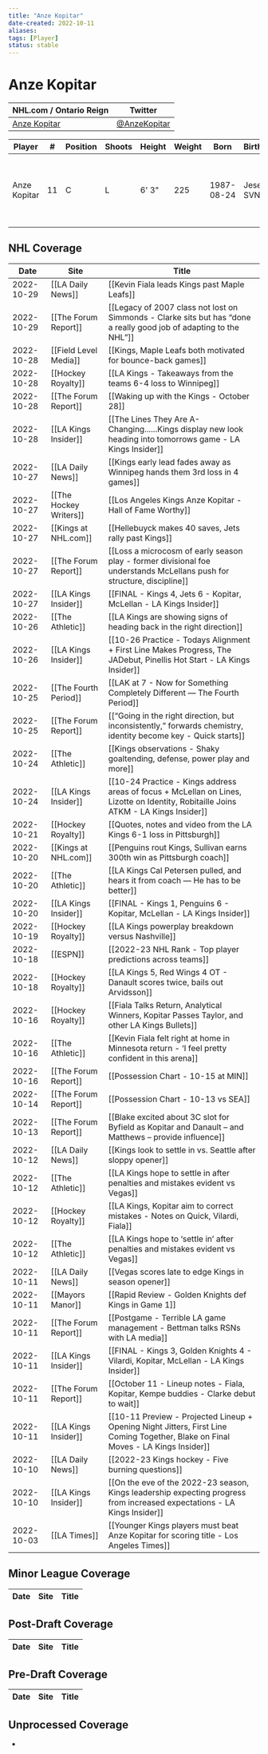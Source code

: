 ```yaml
---
title: "Anze Kopitar"
date-created: 2022-10-11
aliases: 
tags: [Player]
status: stable
---
```


# Anze Kopitar

NHL.com / Ontario Reign | Twitter
-|-
[Anze Kopitar](https://www.nhl.com/player/anze-kopitar-8471685) | [@AnzeKopitar](https://twitter.com/AnzeKopitar)

Player | \# | Position | Shoots | Height | Weight | Born | Birthplace | Draft 
-|-|-|-|-|-|-|-|-
Anze Kopitar | 11 | C | L | 6' 3" | 225 | 1987-08-24 | Jesenice, SVN | 2005 LAK, 1st rd, 11th pk (11th overall)




## NHL  Coverage
| Date       | Site                   | Title                                                                                                                                |
| ---------- | ---------------------- | ------------------------------------------------------------------------------------------------------------------------------------ |
| 2022-10-29 | [[LA Daily News]]      | [[Kevin Fiala leads Kings past Maple Leafs]]                                                                                         |
| 2022-10-29 | [[The Forum Report]]   | [[Legacy of 2007 class not lost on Simmonds - Clarke sits but has “done a really good job of adapting to the NHL”]]                  |
| 2022-10-28 | [[Field Level Media]]  | [[Kings, Maple Leafs both motivated for bounce-back games]]                                                                          |
| 2022-10-28 | [[Hockey Royalty]]     | [[LA Kings - Takeaways from the teams 6-4 loss to Winnipeg]]                                                                         |
| 2022-10-28 | [[The Forum Report]]   | [[Waking up with the Kings - October 28]]                                                                                            |
| 2022-10-28 | [[LA Kings Insider]]   | [[The Lines They Are A-Changing......Kings display new look heading into tomorrows game - LA Kings Insider]]                         |
| 2022-10-27 | [[LA Daily News]]      | [[Kings early lead fades away as Winnipeg hands them 3rd loss in 4 games]]                                                           |
| 2022-10-27 | [[The Hockey Writers]] | [[Los Angeles Kings Anze Kopitar - Hall of Fame Worthy]]                                                                             |
| 2022-10-27 | [[Kings at NHL.com]]   | [[Hellebuyck makes 40 saves, Jets rally past Kings]]                                                                                 |
| 2022-10-27 | [[The Forum Report]]   | [[Loss a microcosm of early season play - former divisional foe understands McLellans push for structure, discipline]]               |
| 2022-10-27 | [[LA Kings Insider]]   | [[FINAL - Kings 4, Jets 6 - Kopitar, McLellan - LA Kings Insider]]                                                                   |
| 2022-10-26 | [[The Athletic]]       | [[LA Kings are showing signs of heading back in the right direction]]                                                                |
| 2022-10-26 | [[LA Kings Insider]]   | [[10-26 Practice - Todays Alignment + First Line Makes Progress, The JADebut, Pinellis Hot Start - LA Kings Insider]]                |
| 2022-10-25 | [[The Fourth Period]]  | [[LAK at 7 - Now for Something Completely Different — The Fourth Period]]                                                            |
| 2022-10-25 | [[The Forum Report]]   | [[“Going in the right direction, but inconsistently,” forwards chemistry, identity become key - Quick starts]]                       |
| 2022-10-24 | [[The Athletic]]       | [[Kings observations - Shaky goaltending, defense, power play and more]]                                                             |
| 2022-10-24 | [[LA Kings Insider]]   | [[10-24 Practice - Kings address areas of focus + McLellan on Lines, Lizotte on Identity, Robitaille Joins ATKM - LA Kings Insider]] |
| 2022-10-21 | [[Hockey Royalty]]     | [[Quotes, notes and video from the LA Kings 6-1 loss in Pittsburgh]]                                                                 |
| 2022-10-20 | [[Kings at NHL.com]]   | [[Penguins rout Kings, Sullivan earns 300th win as Pittsburgh coach]]                                                                |
| 2022-10-20 | [[The Athletic]]       | [[LA Kings Cal Petersen pulled, and hears it from coach — He has to be better]]                                                      |
| 2022-10-20 | [[LA Kings Insider]]   | [[FINAL - Kings 1, Penguins 6 - Kopitar, McLellan - LA Kings Insider]]                                                               |
| 2022-10-19 | [[Hockey Royalty]]     | [[LA Kings powerplay breakdown versus Nashville]]                                                                                    |
| 2022-10-18 | [[ESPN]]               | [[2022-23 NHL Rank - Top player predictions across teams]]                                                                           |
| 2022-10-18 | [[Hockey Royalty]]     | [[LA Kings 5, Red Wings 4 OT - Danault scores twice, bails out Arvidsson]]                                                           |
| 2022-10-16 | [[Hockey Royalty]]     | [[Fiala Talks Return, Analytical Winners, Kopitar Passes Taylor, and other LA Kings Bullets]]                                        |
| 2022-10-16 | [[The Athletic]]       | [[Kevin Fiala felt right at home in Minnesota return - ‘I feel pretty confident in this arena]]                                      |
| 2022-10-16 | [[The Forum Report]]   | [[Possession Chart - 10-15 at MIN]]                                                                                                  |
| 2022-10-14 | [[The Forum Report]]   | [[Possession Chart - 10-13 vs SEA]]                                                                                                  |
| 2022-10-13 | [[The Forum Report]]   | [[Blake excited about 3C slot for Byfield as Kopitar and Danault – and Matthews – provide influence]]                                |
| 2022-10-12 | [[LA Daily News]]      | [[Kings look to settle in vs. Seattle after sloppy opener]]                                                                          |
| 2022-10-12 | [[The Athletic]]       | [[LA Kings hope to settle in after penalties and mistakes evident vs Vegas]]                                                         |
| 2022-10-12 | [[Hockey Royalty]]     | [[LA Kings, Kopitar aim to correct mistakes - Notes on Quick, Vilardi, Fiala]]                                                       |
| 2022-10-12 | [[The Athletic]]       | [[LA Kings hope to ‘settle in’ after penalties and mistakes evident vs Vegas]]                                                       |
| 2022-10-11 | [[LA Daily News]]      | [[Vegas scores late to edge Kings in season opener]]                                                                                 |
| 2022-10-11 | [[Mayors Manor]]       | [[Rapid Review - Golden Knights def Kings in Game 1]]                                                                                |
| 2022-10-11 | [[The Forum Report]]   | [[Postgame - Terrible LA game management - Bettman talks RSNs with LA media]]                                                        |
| 2022-10-11 | [[LA Kings Insider]]   | [[FINAL - Kings 3, Golden Knights 4 - Vilardi, Kopitar, McLellan - LA Kings Insider]]                                                |
| 2022-10-11 | [[The Forum Report]]   | [[October 11 - Lineup notes - Fiala, Kopitar, Kempe buddies - Clarke debut to wait]]                                                 |
| 2022-10-11 | [[LA Kings Insider]]   | [[10-11 Preview - Projected Lineup + Opening Night Jitters, First Line Coming Together, Blake on Final Moves - LA Kings Insider]]    |
| 2022-10-10 | [[LA Daily News]]      | [[2022-23 Kings hockey - Five burning questions]]                                                                                    |
| 2022-10-10 | [[LA Kings Insider]]   | [[On the eve of the 2022-23 season, Kings leadership expecting progress from increased expectations - LA Kings Insider]]             |
| 2022-10-03 | [[LA Times]]           | [[Younger Kings players must beat Anze Kopitar for scoring title - Los Angeles Times]]                                               |



## Minor League Coverage
Date | Site |  Title
---|---|---



## Post-Draft Coverage
Date | Site |  Title
---|---|---



## Pre-Draft Coverage
Date | Site |  Title
---|---|---


## Unprocessed Coverage
- 
